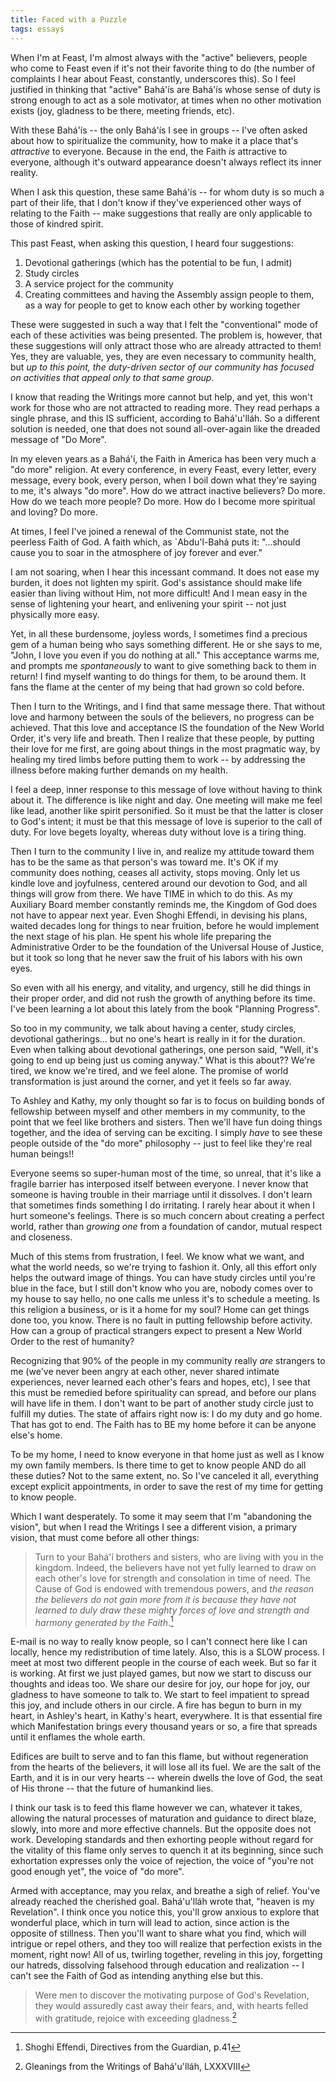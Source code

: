 ```yaml
---
title: Faced with a Puzzle
tags: essays
---
```


When I'm at Feast, I'm almost always with the "active" believers, people
who come to Feast even if it's not their favorite thing to do (the
number of complaints I hear about Feast, constantly, underscores this).
So I feel justified in thinking that "active" Bahá'ís are Bahá'ís whose
sense of duty is strong enough to act as a sole motivator, at times when
no other motivation exists (joy, gladness to be there, meeting friends,
etc).

With these Bahá'ís -- the only Bahá'ís I see in groups -- I've often
asked about how to spiritualize the community, how to make it a place
that's *attractive* to everyone.  Because in the end, the Faith *is*
attractive to everyone, although it's outward appearance doesn't always
reflect its inner reality.

When I ask this question, these same Bahá'ís -- for whom duty is so much
a part of their life, that I don't know if they've experienced other
ways of relating to the Faith -- make suggestions that really are only
applicable to those of kindred spirit.

This past Feast, when asking this question, I heard four suggestions:

1. Devotional gatherings (which has the potential to be fun, I admit)
1. Study circles
1. A service project for the community
1. Creating committees and having the Assembly assign people to them,
as a way for people to get to know each other by working together

These were suggested in such a way that I felt the "conventional" mode
of each of these activities was being presented.  The problem is,
however, that these suggestions will only attract those who are already
attracted to them!  Yes, they are valuable, yes, they are even necessary
to community health, but *up to this point, the duty-driven sector of our
community has focused on activities that appeal only to that same group*.

I know that reading the Writings more cannot but help, and yet, this
won't work for those who are not attracted to reading more.  They read
perhaps a single phrase, and this IS sufficient, according to
Bahá'u'lláh.  So a different solution is needed, one that does not sound
all-over-again like the dreaded message of "Do More".

In my eleven years as a Bahá'í, the Faith in America has been very much
a "do more" religion.  At every conference, in every Feast, every
letter, every message, every book, every person, when I boil down what
they're saying to me, it's always "do more".  How do we attract inactive
believers?  Do more.  How do we teach more people?  Do more.  How do I
become more spiritual and loving?  Do more.

At times, I feel I've joined a renewal of the Communist state, not the
peerless Faith of God.  A faith which, as `Abdu'l-Bahá puts it:
"...should cause you to soar in the atmosphere of joy forever and ever."

I am not soaring, when I hear this incessant command.  It does not ease
my burden, it does not lighten my spirit.  God's assistance should make
life easier than living without Him, not more difficult!  And I mean
easy in the sense of lightening your heart, and enlivening your spirit
-- not just physically more easy.

Yet, in all these burdensome, joyless words, I sometimes find a precious
gem of a human being who says something different.  He or she says to
me, "John, I love you even if you do nothing at all."  This acceptance
warms me, and prompts me *spontaneously* to want to give something back to
them in return!  I find myself wanting to do things for them, to be
around them.  It fans the flame at the center of my being that had grown
so cold before.

Then I turn to the Writings, and I find that same message there.  That
without love and harmony between the souls of the believers, no progress
can be achieved.  That this love and acceptance IS the foundation of the
New World Order, it's very life and breath.  Then I realize that these
people, by putting their love for me first, are going about things in
the most pragmatic way, by healing my tired limbs before putting them to
work -- by addressing the illness before making further demands on my
health.

I feel a deep, inner response to this message of love without having to
think about it.  The difference is like night and day.  One meeting will
make me feel like lead, another like spirit personified.  So it must be
that the latter is closer to God's intent; it must be that this message
of love is superior to the call of duty.  For love begets loyalty,
whereas duty without love is a tiring thing.

Then I turn to the community I live in, and realize my attitude toward
them has to be the same as that person's was toward me.  It's OK if my
community does nothing, ceases all activity, stops moving.  Only let us
kindle love and joyfulness, centered around our devotion to God, and all
things will grow from there.  We have TIME in which to do this.  As my
Auxiliary Board member constantly reminds me, the Kingdom of God does
not have to appear next year.  Even Shoghi Effendi, in devising his
plans, waited decades long for things to near fruition, before he would
implement the next stage of his plan.  He spent his whole life preparing
the Administrative Order to be the foundation of the Universal House of
Justice, but it took so long that he never saw the fruit of his labors
with his own eyes.

So even with all his energy, and vitality, and urgency, still he did
things in their proper order, and did not rush the growth of anything
before its time.  I've been learning a lot about this lately from the
book "Planning Progress".

So too in my community, we talk about having a center, study circles,
devotional gatherings... but no one's heart is really in it for the
duration.  Even when talking about devotional gatherings, one person
said, "Well, it's going to end up being just us coming anyway."  What is
this about??  We're tired, we know we're tired, and we feel alone.  The
promise of world transformation is just around the corner, and yet it
feels so far away.

To Ashley and Kathy, my only thought so far is to focus on building
bonds of fellowship between myself and other members in my community, to
the point that we feel like brothers and sisters.  Then we'll have fun
doing things together, and the idea of serving can be exciting.  I
simply *have* to see these people outside of the "do more" philosophy --
just to feel like they're real human beings!!

Everyone seems so super-human most of the time, so unreal, that it's
like a fragile barrier has interposed itself between everyone.  I never
know that someone is having trouble in their marriage until it
dissolves.  I don't learn that sometimes finds something I do
irritating.  I rarely hear about it when I hurt someone's feelings.
There is so much concern about creating a perfect world, rather than
*growing one* from a foundation of candor, mutual respect and closeness.

Much of this stems from frustration, I feel.  We know what we want, and
what the world needs, so we're trying to fashion it.  Only, all this
effort only helps the outward image of things.  You can have study
circles until you're blue in the face, but I still don't know who you
are, nobody comes over to my house to say hello, no one calls me unless
it's to schedule a meeting.  Is this religion a business, or is it a
home for my soul?  Home can get things done too, you know.  There is no
fault in putting fellowship before activity.  How can a group of
practical strangers expect to present a New World Order to the rest of
humanity?

Recognizing that 90% of the people in my community really *are* strangers
to me (we've never been angry at each other, never shared intimate
experiences, never learned each other's fears and hopes, etc), I see
that this must be remedied before spirituality can spread, and before
our plans will have life in them.  I don't want to be part of another
study circle just to fulfill my duties.  The state of affairs right now
is: I do my duty and go home.  That has got to end.  The Faith has to BE
my home before it can be anyone else's home.

To be my home, I need to know everyone in that home just as well as I
know my own family members.  Is there time to get to know people AND do
all these duties?  Not to the same extent, no.  So I've canceled it all,
everything except explicit appointments, in order to save the rest of my
time for getting to know people.

Which I want desperately.  To some it may seem that I'm "abandoning the
vision", but when I read the Writings I see a different vision, a
primary vision, that must come before all other things:

> Turn to your Bahá'í brothers and sisters, who are living with you in
> the kingdom.  Indeed, the believers have not yet fully learned to draw
> on each other's love for strength and consolation in time of need.
> The Cause of God is endowed with tremendous powers, and *the reason the
> believers do not gain more from it is because they have not learned to
> duly draw these mighty forces of love and strength and harmony
> generated by the Faith*.[^1]

E-mail is no way to really know people, so I can't connect here like I
can locally, hence my redistribution of time lately.  Also, this is a
SLOW process.  I meet at most two different people in the course of each
week.  But so far it is working.  At first we just played games, but now
we start to discuss our thoughts and ideas too.  We share our desire for
joy, our hope for joy, our gladness to have someone to talk to.  We
start to feel impatient to spread this joy, and include others in our
circle.  A fire has begun to burn in my heart, in Ashley's heart, in
Kathy's heart, everywhere.  It is that essential fire which
Manifestation brings every thousand years or so, a fire that spreads
until it enflames the whole earth.

Edifices are built to serve and to fan this flame, but without
regeneration from the hearts of the believers, it will lose all its
fuel.  We are the salt of the Earth, and it is in our very hearts --
wherein dwells the love of God, the seat of His throne -- that the
future of humankind lies.

I think our task is to feed this flame however we can, whatever it
takes, allowing the natural processes of maturation and guidance to
direct blaze, slowly, into more and more effective channels.  But the
opposite does not work.  Developing standards and then exhorting people
without regard for the vitality of this flame only serves to quench it
at its beginning, since such exhortation expresses only the voice of
rejection, the voice of "you're not good enough yet", the voice of "do
more".

Armed with acceptance, may you relax, and breathe a sigh of relief.
You've already reached the cherished goal.  Bahá'u'lláh wrote that,
"heaven is my Revelation".  I think once you notice this, you'll grow
anxious to explore that wonderful place, which in turn will lead to
action, since action is the opposite of stillness.  Then you'll want to
share what you find, which will intrigue or repel others, and they too
will realize that perfection exists in the moment, right now!  All of
us, twirling together, reveling in this joy, forgetting our hatreds,
dissolving falsehood through education and realization -- I can't see
the Faith of God as intending anything else but this.

> Were men to discover the motivating purpose of God's Revelation, they
> would assuredly cast away their fears, and, with hearts felled with
> gratitude, rejoice with exceeding gladness.[^2]

[^1]:  Shoghi Effendi, Directives from the Guardian, p.41

[^2]:  Gleanings from the Writings of Bahá'u'lláh, LXXXVIII


